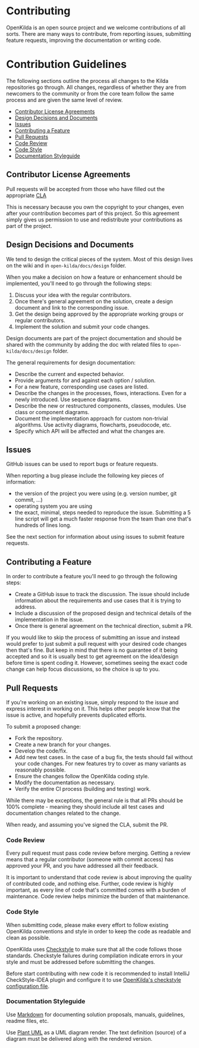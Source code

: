 # Contributing

OpenKilda is an open source project and we welcome contributions of all sorts.
There are many ways to contribute, from reporting issues, submitting feature requests, 
improving the documentation or writing code.

# Contribution Guidelines

The following sections outline the process all changes to the Kilda
repositories go through.  All changes, regardless of whether they are from
newcomers to the community or from the core team follow the
same process and are given the same level of review.

- [Contributor License Agreements](#contributor-license-agreements)
- [Design Decisions and Documents](#design-decisions-and-documents)
- [Issues](#issues)
- [Contributing a Feature](#contributing-a-feature)
- [Pull Requests](#pull-requests)
- [Code Review](#code-review)
- [Code Style](#code-style)
- [Documentation Styleguide](#documentation-styleguide)

## Contributor License Agreements

Pull requests will be accepted from those who have filled out the 
appropriate [CLA](docs/contrib)

This is necessary because you own the copyright to your changes, even after your
contribution becomes part of this project. So this agreement simply gives us
permission to use and redistribute your contributions as part of the project.

## Design Decisions and Documents

We tend to design the critical pieces of the system. Most of this design lives
on the wiki and in `open-kilda/docs/design` folder. 

When you make a decision on how a feature or enhancement should be implemented, 
you'll need to go through the following steps:
1. Discuss your idea with the regular contributors. 
2. Once there's general agreement on the solution, create a design document and link to the corresponding issue.
3. Get the design being approved by the appropriate working groups or regular contributors.
4. Implement the solution and submit your code changes.

Design documents are part of the project documentation and should be shared with the community 
by adding the doc with related files to `open-kilda/docs/design` folder.

The general requirements for design documentation:
- Describe the current and expected behavior.
- Provide arguments for and against each option / solution.
- For a new feature, corresponding use cases are listed.
- Describe the changes in the processes, flows, interactions. Even for a newly introduced. Use sequence diagrams.
- Describe the new or restructured components, classes, modules. Use class or component diagrams.
- Document the implementation approach for custom non-trivial algorithms. Use activity diagrams, flowcharts, pseudocode, etc.
- Specify which API will be affected and what the changes are.

## Issues

GitHub issues can be used to report bugs or feature requests.

When reporting a bug please include the following key pieces of information:
- the version of the project you were using (e.g. version number,
  git commit, ...)
- operating system you are using
- the exact, minimal, steps needed to reproduce the issue.
  Submitting a 5 line script will get a much faster response from the team
  than one that's hundreds of lines long.

See the next section for information about using issues to submit feature requests.

## Contributing a Feature

In order to contribute a feature you'll need to go through the following steps:
- Create a GitHub issue to track the discussion. The issue should include information 
about the requirements and use cases that it is trying to address.
- Include a discussion of the proposed design and technical details of the implementation in the issue.
- Once there is general agreement on the technical direction, submit a PR.

If you would like to skip the process of submitting an issue and
instead would prefer to just submit a pull request with your desired
code changes then that's fine. But keep in mind that there is no guarantee
of it being accepted and so it is usually best to get agreement on the
idea/design before time is spent coding it. However, sometimes seeing the
exact code change can help focus discussions, so the choice is up to you.

## Pull Requests

If you're working on an existing issue, simply respond to the issue and express
interest in working on it. This helps other people know that the issue is
active, and hopefully prevents duplicated efforts.

To submit a proposed change:
- Fork the repository.
- Create a new branch for your changes.
- Develop the code/fix.
- Add new test cases. In the case of a bug fix, the tests should fail
  without your code changes. For new features try to cover as many
  variants as reasonably possible.
- Ensure the changes follow the OpenKilda coding style.
- Modify the documentation as necessary.
- Verify the entire CI process (building and testing) work.

While there may be exceptions, the general rule is that all PRs should
be 100% complete - meaning they should include all test cases and documentation
changes related to the change.

When ready, and assuming you've signed the CLA, submit the PR.

### Code Review

Every pull request must pass code review before merging. Getting a review 
means that a regular contributor (someone with commit access) has approved your PR, 
and you have addressed all their feedback.

It is important to understand that code review is about improving the quality of 
contributed code, and nothing else. 
Further, code review is highly important, as every line of code that's committed comes 
with a burden of maintenance. Code review helps minimize the burden of that maintenance.

### Code Style

When submitting code, please make every effort to follow existing OpenKilda conventions 
and style in order to keep the code as readable and clean as possible. 

OpenKilda uses [Checkstyle](http://checkstyle.sourceforge.net/) to make sure that all the code follows those standards. 
Checkstyle failures during compilation indicate errors in your style and must be addressed before submitting the changes.

Before start contributing with new code it is recommended to install IntelliJ CheckStyle-IDEA plugin 
and configure it to use [OpenKilda's checkstyle configuration file](services/src/checkstyle/README.md). 

### Documentation Styleguide

Use [Markdown](https://daringfireball.net/projects/markdown) for documenting solution proposals, manuals, guidelines, 
readme files, etc.

Use [Plant UML](https://sourceforge.net/projects/plantuml/) as a UML diagram render. 
The text definition (source) of a diagram must be delivered along with the rendered version. 